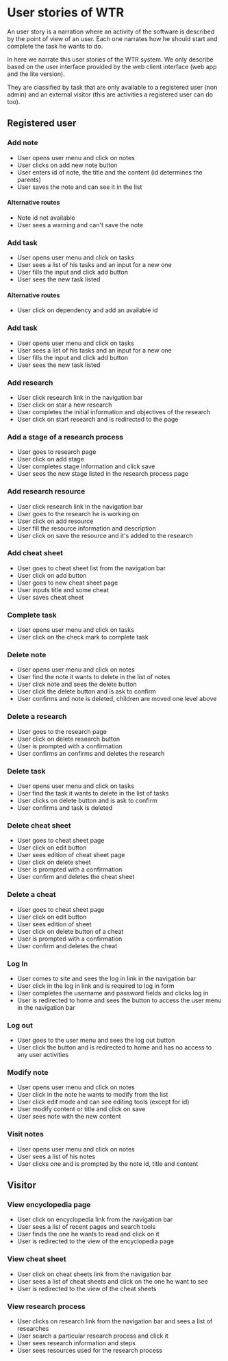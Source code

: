 # User stories of WTR

An user story is a narration where an activity of the software is described by the point of view of an user. Each one narrates how he should start and complete the task he wants to do.

In here we narrate this user stories of the WTR system. We only describe based on the user interface provided by the web client interface (web app and the lite version).

They are classified by task that are only available to a registered user (non admin) and an external visitor (this are activities a registered user can do too).

## Registered user

### Add note

- User opens user menu and click on notes
- User clicks on add new note button
- User enters id of note, the title and the content (id determines the parents)
- User saves the note and can see it in the list

#### Alternative routes

- Note id not available
- User sees a warning and can't save the note

### Add task

- User opens user menu and click on tasks
- User sees a list of his tasks and an input for a new one
- User fills the input and click add button
- User sees the new task listed

#### Alternative routes

- User click on dependency and add an available id

### Add task

- User opens user menu and click on tasks
- User sees a list of his tasks and an input for a new one
- User fills the input and click add button
- User sees the new task listed

### Add research

- User click research link in the navigation bar
- User click on star a new research
- User completes the initial information and objectives of the research
- User click on start research and is redirected to the page

### Add a stage of a research process

- User goes to research page
- User click on add stage
- User completes stage information and click save
- User sees the new stage listed in the research process page

### Add research resource

- User click research link in the navigation bar
- User goes to the research he is working on
- User click on add resource 
- User fill the resource information and description
- User click on save the resource and it's added to the research

### Add cheat sheet

- User goes to cheat sheet list from the navigation bar
- User click on add button
- User goes to new cheat sheet page
- User inputs title and some cheat
- User saves cheat sheet

### Complete task

- User opens user menu and click on tasks
- User click on the check mark to complete task

### Delete note

- User opens user menu and click on notes
- User find the note it wants to delete in the list of notes
- User click note and sees the delete button
- User click the delete button and is ask to confirm
- User confirms and note is deleted, children are moved one level above

### Delete a research

- User goes to the research page
- User click on delete research button
- User is prompted with a confirmation
- User confirms an confirms and deletes the research

### Delete task

- User opens user menu and click on tasks
- User find the task it wants to delete in the list of tasks
- User clicks on delete button and is ask to confirm
- User confirms and task is deleted 

### Delete cheat sheet

- User goes to cheat sheet page
- User click on edit button
- User sees edition of cheat sheet page
- User click on delete sheet
- User is prompted with a confirmation
- User confirm and deletes the cheat sheet

### Delete a cheat

- User goes to cheat sheet page
- User click on edit button
- User sees edition of sheet
- User click on delete button of a cheat
- User is prompted with a confirmation
- User confirm and deletes the cheat

### Log In

- User comes to site and sees the log in link in the navigation bar
- User click in the log in link and is required to log in form
- User completes the username and password fields and clicks log in
- User is redirected to home and sees the button to access the user menu in the navigation bar

### Log out

- User goes to the user menu and sees the log out button
- User click the button and is redirected to home and has no access to any user activities

### Modify note

- User opens user menu and click on notes
- User click in the note he wants to modify from the list
- User click edit mode and can see editing tools (except for id)
- User modify content or title and click on save
- User sees note with the new content

### Visit notes 

- User opens user menu and click on notes
- User sees a list of his notes
- User clicks one and is prompted by the note id, title and content

## Visitor

### View encyclopedia page

- User click on encyclopedia link from the navigation bar
- User sees a list of recent pages and search tools
- User finds the one he wants to read and click on it
- User is redirected to the view of the encyclopedia page

### View cheat sheet

- User click on cheat sheets link from the navigation bar
- User sees a list of cheat sheets and click on the one he want to see
- User is redirected to the view of the cheat sheets 

### View research process

- User clicks on research link from the navigation bar and sees a list of researches
- User search a particular research process and click it
- User sees research information and steps
- User sees resources used for the research process
